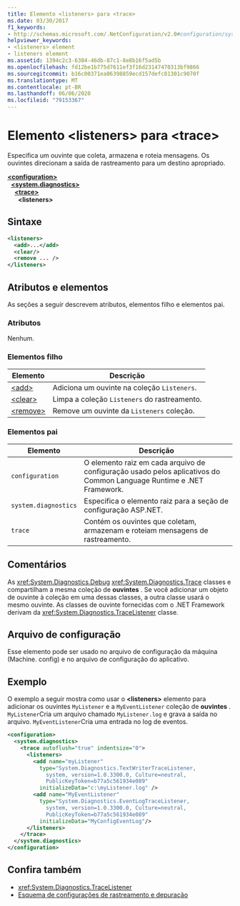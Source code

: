```yaml
---
title: Elemento <listeners> para <trace>
ms.date: 03/30/2017
f1_keywords:
- http://schemas.microsoft.com/.NetConfiguration/v2.0#configuration/system.diagnostics/trace/listeners
helpviewer_keywords:
- <listeners> element
- listeners element
ms.assetid: 1394c2c3-6304-46db-87c1-8e8b16f5ad5b
ms.openlocfilehash: fd12be1b775d7611ef3f16d23147470313bf9866
ms.sourcegitcommit: b16c00371ea06398859ecd157defc81301c9070f
ms.translationtype: MT
ms.contentlocale: pt-BR
ms.lasthandoff: 06/06/2020
ms.locfileid: "79153367"
---
```

# <a name="listeners-element-for-trace"></a>Elemento \<listeners> para \<trace>
Especifica um ouvinte que coleta, armazena e roteia mensagens. Os ouvintes direcionam a saída de rastreamento para um destino apropriado.  

[**\<configuration>**](../configuration-element.md)\
&nbsp;&nbsp;[**\<system.diagnostics>**](system-diagnostics-element.md)\
&nbsp;&nbsp;&nbsp;&nbsp;[**\<trace>**](trace-element.md)\
&nbsp;&nbsp;&nbsp;&nbsp;&nbsp;&nbsp;**\<listeners>**

## <a name="syntax"></a>Sintaxe  
  
```xml  
<listeners>
  <add>...</add>  
  <clear/>  
  <remove ... />  
</listeners>  
```  
  
## <a name="attributes-and-elements"></a>Atributos e elementos  
 As seções a seguir descrevem atributos, elementos filho e elementos pai.  
  
### <a name="attributes"></a>Atributos  
 Nenhum.  
  
### <a name="child-elements"></a>Elementos filho  
  
|Elemento|Descrição|  
|-------------|-----------------|  
|[\<add>](add-element-for-listeners-for-trace.md)|Adiciona um ouvinte na coleção `Listeners`.|  
|[\<clear>](clear-element-for-listeners-for-trace.md)|Limpa a coleção `Listeners` do rastreamento.|  
|[\<remove>](remove-element-for-listeners-for-trace.md)|Remove um ouvinte da `Listeners` coleção.|  
  
### <a name="parent-elements"></a>Elementos pai  
  
|Elemento|Descrição|  
|-------------|-----------------|  
|`configuration`|O elemento raiz em cada arquivo de configuração usado pelos aplicativos do Common Language Runtime e .NET Framework.|  
|`system.diagnostics`|Especifica o elemento raiz para a seção de configuração ASP.NET.|  
|`trace`|Contém os ouvintes que coletam, armazenam e roteiam mensagens de rastreamento.|  
  
## <a name="remarks"></a>Comentários  
 As <xref:System.Diagnostics.Debug> <xref:System.Diagnostics.Trace> classes e compartilham a mesma coleção de **ouvintes** . Se você adicionar um objeto de ouvinte à coleção em uma dessas classes, a outra classe usará o mesmo ouvinte. As classes de ouvinte fornecidas com o .NET Framework derivam da <xref:System.Diagnostics.TraceListener> classe.  
  
## <a name="configuration-file"></a>Arquivo de configuração  
 Esse elemento pode ser usado no arquivo de configuração da máquina (Machine. config) e no arquivo de configuração do aplicativo.  
  
## <a name="example"></a>Exemplo  
 O exemplo a seguir mostra como usar o **\<listeners>** elemento para adicionar os ouvintes `MyListener` e a `MyEventListener` coleção de **ouvintes** . `MyListener`Cria um arquivo chamado `MyListener.log` e grava a saída no arquivo. `MyEventListener`Cria uma entrada no log de eventos.  
  
```xml  
<configuration>  
  <system.diagnostics>  
    <trace autoflush="true" indentsize="0">  
      <listeners>  
        <add name="myListener"
          type="System.Diagnostics.TextWriterTraceListener,
            system, version=1.0.3300.0, Culture=neutral,
            PublicKeyToken=b77a5c561934e089"
          initializeData="c:\myListener.log" />  
        <add name="MyEventListener"  
          type="System.Diagnostics.EventLogTraceListener,
            system, version=1.0.3300.0, Culture=neutral,
            PublicKeyToken=b77a5c561934e089"  
          initializeData="MyConfigEventLog"/>  
      </listeners>  
    </trace>  
  </system.diagnostics>  
</configuration>  
```  
  
## <a name="see-also"></a>Confira também

- <xref:System.Diagnostics.TraceListener>
- [Esquema de configurações de rastreamento e depuração](index.md)
